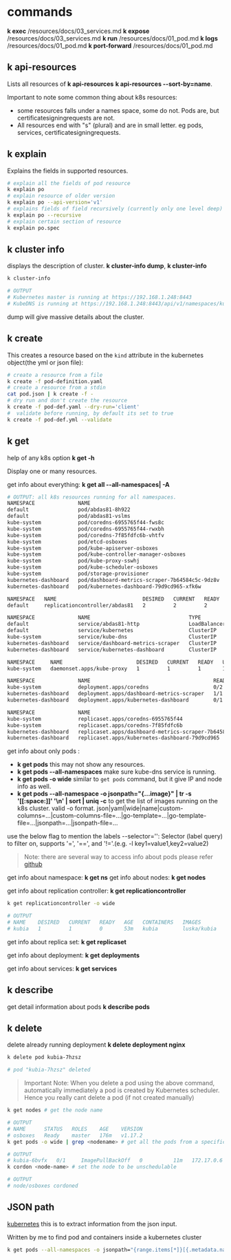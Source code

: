 # commands

**k exec** /resources/docs/03_services.md
**k expose** /resources/docs/03_services.md
**k run** /resources/docs/01_pod.md
**k logs** /resources/docs/01_pod.md
**k port-forward** /resources/docs/01_pod.md

## k api-resources

Lists all resources of **k api-resources** **k api-resources --sort-by=name**.

Important to note some common thing about k8s resources:

- some resources falls under a names space, some do not. Pods are, but certificatesigningrequests are not.
- All resources end with "s" (plural) and are in small letter. eg pods, services, certificatesigningrequests.

## k explain

Explains the fields in supported resources.

```sh
# explain all the fields of pod resource
k explain po
# explain resource of older version
k explain po --api-version='v1'
# explains fields of field recursively (currently only one level deep)
k explain po --recursive
# explain certain section of resource
k explain po.spec
```

## k cluster info

displays the description of cluster. **k cluster-info dump**, **k cluster-info**

```sh
k cluster-info

# OUTPUT
# Kubernetes master is running at https://192.168.1.248:8443
# KubeDNS is running at https://192.168.1.248:8443/api/v1/namespaces/kube-system/services/kube-dns:dns/proxy
```

dump will give massive details about the cluster.

## k create

This creates a resource based on the `kind` attribute in the kubernetes object(the yml or json file):

```sh
# create a resource from a file
k create -f pod-definition.yaml
# create a resource from a stdin
cat pod.json | k create -f -
# dry run and don't create the resource
k create -f pod-def.yaml --dry-run='client'
#  validate before running, by default its set to true
k create -f pod-def.yml --validate
```

## k get

help of any k8s option **k get -h**

Display one or many resources.

get info about everything: **k get all --all-namespaces| -A**

```sh
# OUTPUT: all k8s resources running for all namespaces.
NAMESPACE              NAME                                             READY   STATUS             RESTARTS   AGE
default                pod/abdas81-8h922                                1/1     Running            3          7d8h
default                pod/abdas81-vslms                                1/1     Running            3          7d6h
kube-system            pod/coredns-6955765f44-fws8c                     0/1     Running            3          8d
kube-system            pod/coredns-6955765f44-rwxbh                     0/1     Running            1          14h
kube-system            pod/coredns-7f85fdfc6b-vhtfv                     0/1     CrashLoopBackOff   181        14h
kube-system            pod/etcd-osboxes                                 1/1     Running            3          8d
kube-system            pod/kube-apiserver-osboxes                       1/1     Running            3          8d
kube-system            pod/kube-controller-manager-osboxes              1/1     Running            3          8d
kube-system            pod/kube-proxy-sswhj                             1/1     Running            3          8d
kube-system            pod/kube-scheduler-osboxes                       1/1     Running            3          8d
kube-system            pod/storage-provisioner                          1/1     Running            5          8d
kubernetes-dashboard   pod/dashboard-metrics-scraper-7b64584c5c-9dz8v   1/1     Running            3          8d
kubernetes-dashboard   pod/kubernetes-dashboard-79d9cd965-xfk6w         0/1     CrashLoopBackOff   776        8d

NAMESPACE   NAME                            DESIRED   CURRENT   READY   AGE
default     replicationcontroller/abdas81   2         2         2       7d8h

NAMESPACE              NAME                                TYPE           CLUSTER-IP       EXTERNAL-IP   PORT(S)                  AGE
default                service/abdas81-http                LoadBalancer   10.100.67.165    <pending>     1313:31712/TCP           7d8h
default                service/kubernetes                  ClusterIP      10.96.0.1        <none>        443/TCP                  8d
kube-system            service/kube-dns                    ClusterIP      10.96.0.10       <none>        53/UDP,53/TCP,9153/TCP   8d
kubernetes-dashboard   service/dashboard-metrics-scraper   ClusterIP      10.100.189.189   <none>        8000/TCP                 8d
kubernetes-dashboard   service/kubernetes-dashboard        ClusterIP      10.107.101.241   <none>        80/TCP                   8d

NAMESPACE     NAME                        DESIRED   CURRENT   READY   UP-TO-DATE   AVAILABLE   NODE SELECTOR                 AGE
kube-system   daemonset.apps/kube-proxy   1         1         1       1            1           beta.kubernetes.io/os=linux   8d

NAMESPACE              NAME                                        READY   UP-TO-DATE   AVAILABLE   AGE
kube-system            deployment.apps/coredns                     0/2     2            0           8d
kubernetes-dashboard   deployment.apps/dashboard-metrics-scraper   1/1     1            1           8d
kubernetes-dashboard   deployment.apps/kubernetes-dashboard        0/1     1            0           8d

NAMESPACE              NAME                                                   DESIRED   CURRENT   READY   AGE
kube-system            replicaset.apps/coredns-6955765f44                     2         2         0       8d
kube-system            replicaset.apps/coredns-7f85fdfc6b                     1         1         0       14h
kubernetes-dashboard   replicaset.apps/dashboard-metrics-scraper-7b64584c5c   1         1         1       8d
kubernetes-dashboard   replicaset.apps/kubernetes-dashboard-79d9cd965         1         1         0       8d
```

get info about only pods :

- **k get pods** this may not show any resources.
- **k get pods --all-namespaces** make sure kube-dns service is running.
- **k get pods -o wide** similar to `get pods` command, but it give IP and node info as well.
- **k get pods --all-namespace -o jsonpath="{...image}" | tr -s '[[:space:]]' '\n' | sort | uniq -c** to get the list of images running on the k8s cluster. valid -o format. json|yaml|wide|name|custom-columns=...|custom-columns-file=...|go-template=...|go-template-file=...|jsonpath=...|jsonpath-file=...

use the below flag to mention the labels
--selector='': Selector (label query) to filter on, supports '=', '==', and '!='.(e.g. -l key1=value1,key2=value2)
> Note: there are several way to access info about pods please refer [github](https://kubernetes.io/docs/tasks/access-application-cluster/list-all-running-container-images/)

get info about namespace: **k get ns**
get info about nodes: **k get nodes**

get info about replication controller: **k get replicationcontroller**

```sh
k get replicationcontroller -o wide

# OUTPUT
# NAME    DESIRED   CURRENT   READY   AGE   CONTAINERS   IMAGES        SELECTOR
# kubia   1         1         0       53m   kubia        luska/kubia   run=kubia
```

get info about replica set: **k get replicaset**

get info about deployment: **k get deployments**

get info about services: **k get services**

## k describe

get detail information about pods **k describe pods**

## k delete

delete already running deployment **k delete deployment nginx**

```sh
k delete pod kubia-7hzsz

# pod "kubia-7hzsz" deleted
```

> Important Note: When you delete a pod using the above command, automatically immediately a pod is created by Kubernetes scheduler. Hence you really cant delete a pod (if not created manually)

```sh
k get nodes # get the node name

# OUTPUT
# NAME      STATUS   ROLES    AGE    VERSION
# osboxes   Ready    master   176m   v1.17.2
k get pods -o wide | grep <nodename> # get all the pods from a specific node, check the pod that you want to delete

# OUTPUT
# kubia-6bvfx   0/1     ImagePullBackOff   0          11m   172.17.0.6   osboxes   <none>           <none>
k cordon <node-name> # set the node to be unschedulable

# OUTPUT
# node/osboxes cordoned
```

## JSON path

[kubernetes](https://kubernetes.io/docs/reference/k/jsonpath/) this is to extract information from the json input.

Written by me to find pod and containers inside a kubernetes cluster

```sh
k get pods --all-namespaces -o jsonpath="{range.items[*]}[{.metadata.name},{.spec.containers[*].image}]" | tr -s '][' '\n' | tr -s ',' '\t\t\t' | sort
```
